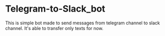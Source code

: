 # Telegram-to-Slack_bot
This is simple bot made to send messages from telegram channel to slack channel.
It's able to transfer only texts for now.
